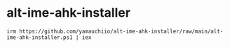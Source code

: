 # alt-ime-ahk-installer

```
irm https://github.com/yamauchiio/alt-ime-ahk-installer/raw/main/alt-ime-ahk-installer.ps1 | iex
```